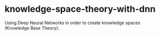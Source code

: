 # knowledge-space-theory-with-dnn
Using Deep Neural Networks in order to create knowledge spaces (Knowledge Base Theory).
